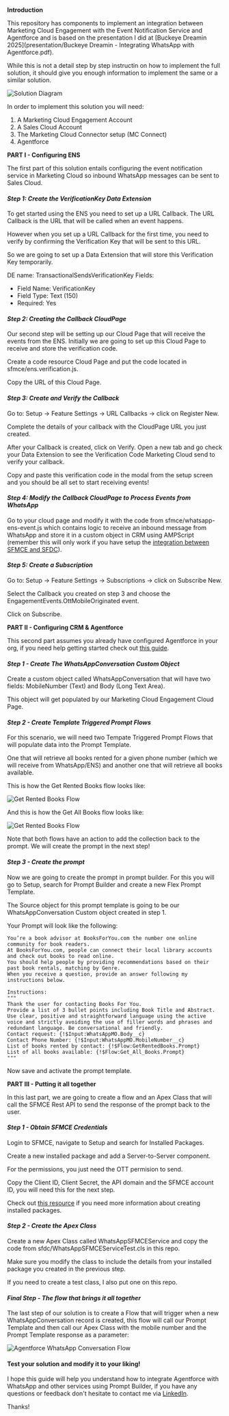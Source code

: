 **Introduction**

This repository has components to implement an integration between Marketing Cloud Engagement with the Event Notification Service and Agentforce and is based on the presentation I did at [Buckeye Dreamin 2025](presentation/Buckeye Dreamin - Integrating WhatsApp with Agentforce.pdf).

While this is not a detail step by step instructin on how to implement the full solution, it should give you enough information to implement the same or a similar solution.

![Solution Diagram](images/solution.png)

In order to implement this solution you will need:

1. A Marketing Cloud Engagement Account
2. A Sales Cloud Account
3. The Marketing Cloud Connector setup (MC Connect)
4. Agentforce

**PART I - Configuring ENS**

The first part of this solution entails configuring the event notification service in Marketing Cloud so inbound WhatsApp messages can be sent to Sales Cloud.

#### *Step 1: Create the VerificationKey Data Extension*
To get started using the ENS you need to set up a URL Callback. The URL Callback is the URL that will be called when an event happens.

However when you set up a URL Callback for the first time, you need to verify by confirming the Verification Key that will be sent to this URL. 

So we are going to set up a Data Extension that will store this Verification Key temporarily.

DE name: TransactionalSendsVerificationKey
Fields:
* Field Name: VerificationKey
* Field Type: Text (150)
* Required: Yes

#### *Step 2: Creating the Callback CloudPage*
Our second step will be setting up our Cloud Page that will receive the events from the ENS. Initially we are going to set up this Cloud Page to receive and store the verification code. 

Create a code resource Cloud Page and put the code located in sfmce/ens.verification.js. 

Copy the URL of this Cloud Page.

#### *Step 3: Create and Verify the Callback*
Go to: Setup → Feature Settings → URL Callbacks → click on Register New. 

Complete the details of your callback with the CloudPage URL you just created.

After your Callback is created, click on Verify. Open a new tab and go check your Data Extension to see the Verification Code Marketing Cloud send to verify your callback.

Copy and paste this verification code in the modal from the setup screen and you should be all set to start receiving events!

#### *Step 4: Modify the Callback CloudPage to Process Events from WhatsApp*
Go to your cloud page and modify it with the code from sfmce/whatsapp-ens-event.js which contains logic to receive an inbound message from WhatsApp and store it in a custom object in CRM using AMPScript (remember this will only work if you have setup the [integration between SFMCE and SFDC](https://help.salesforce.com/s/articleView?language=en_US&id=sf.mc_co_marketing_cloud_connect.htm)).

#### *Step 5: Create a Subscription*
Go to: Setup → Feature Settings → Subscriptions → click on Subscribe New. 

Select the Callback you created on step 3 and choose the EngagementEvents.OttMobileOriginated event.

Click on Subscribe.

**PART II - Configuring CRM & Agentforce**

This second part assumes you already have configured Agentforce in your org, if you need help getting started check out [this guide](https://developer.salesforce.com/agentforce-workshop/getting-started/guided-workshop-setup).

#### *Step 1 - Create The WhatsAppConversation Custom Object*

Create a custom object called WhatsAppConversation that will have two fields: MobileNumber (Text) and Body (Long Text Area). 

This object will get populated by our Marketing Cloud Engagement Cloud Page.

#### *Step 2 - Create Template Triggered Prompt Flows*

For this scenario, we will need two Tempate Triggered Prompt Flows that will populate data into the Prompt Template. 

One that will retrieve all books rented for a given phone number (which we will receive from WhatsApp/ENS) and another one that will retrieve all books available. 

This is how the Get Rented Books flow looks like:

![Get Rented Books Flow](images/get-rented-books.png)

And this is how the Get All Books flow looks like:

![Get Rented Books Flow](images/get-all-books.png)

Note that both flows have an action to add the collection back to the prompt. We will create the prompt in the next step!

#### *Step 3 - Create the prompt*

Now we are going to create the prompt in prompt builder. For this you will go to Setup, search for Prompt Builder and create a new Flex Prompt Template. 

The Source object for this prompt template is going to be our WhatsAppConversation Custom object created in step 1.

Your Prompt will look like the following:

    You’re a book advisor at BooksForYou.com the number one online community for book readers.  
    At BooksForYou.com, people can connect their local library accounts and check out books to read online. 
    You should help people by providing recommendations based on their past book rentals, matching by Genre.
    When you receive a question, provide an answer following my instructions below.

    Instructions: 
    """
    Thank the user for contacting Books For You.
    Provide a list of 3 bullet points including Book Title and Abstract.
    Use clear, positive and straightforward language using the active voice and strictly avoiding the use of filler words and phrases and redundant language. Be conversational and friendly.
    Contact request: {!$Input:WhatsAppMO.Body__c}
    Contact Phone Number: {!$Input:WhatsAppMO.MobileNumber__c}
    List of books rented by contact: {!$Flow:GetRentedBooks.Prompt}
    List of all books available: {!$Flow:Get_All_Books.Prompt}
    """

Now save and activate the prompt template. 

**PART III - Putting it all together**

In this last part, we are going to create a flow and an Apex Class that will call the SFMCE Rest API to send the response of the prompt back to the user.

#### *Step 1 - Obtain SFMCE Credentials*

Login to SFMCE, navigate to Setup and search for Installed Packages.

Create a new installed package and add a Server-to-Server component. 

For the permissions, you just need the OTT permision to send. 

Copy the Client ID, Client Secret, the API domain and the SFMCE account ID, you will need this for the next step.

Check out [this resource](https://developer.salesforce.com/docs/marketing/marketing-cloud/guide/install-packages.html) if you need more information about creating installed packages.

#### *Step 2 - Create the Apex Class*

Create a new Apex Class called WhatsAppSFMCEService and copy the code from sfdc/WhatsAppSFMCEServiceTest.cls in this repo. 

Make sure you modify the class to include the details from your installed package you created in the previous step. 

If you need to create a test class, I also put one on this repo.

#### *Final Step - The flow that brings it all together*

The last step of our solution is to create a Flow that will trigger when a new WhatsAppConversation record is created, this flow will call our Prompt Template and then call our Apex Class with the mobile number and the Prompt Template response as a parameter:

![Agentforce WhatsApp Conversation Flow](images/agentforce-flow.png)

#### Test your solution and modify it to your liking!

I hope this guide will help you understand how to integrate Agentforce with WhatsApp and other services using Prompt Builder, if you have any questions or feedback don't hesitate to contact me via [LinkedIn](https://www.linkedin.com/in/patosapir).

Thanks!

